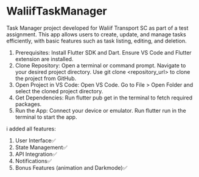# WaliifTaskManager
Task Manager project developed for Waliif Transport SC as part of a test assignment. This app allows users to create, update, and manage tasks efficiently, with basic features such as task listing, editing, and deletion.
1. Prerequisites:
Install Flutter SDK and Dart.
Ensure VS Code and Flutter extension are installed.
2. Clone Repository:
Open a terminal or command prompt.
Navigate to your desired project directory.
Use git clone <repository_url> to clone the project from GitHub.
3. Open Project in VS Code:
Open VS Code.
Go to File > Open Folder and select the cloned project directory.
4. Get Dependencies:
Run flutter pub get in the terminal to fetch required packages.
5. Run the App:
Connect your device or emulator.
Run flutter run in the terminal to start the app.

i added all features:
1. User Interface✅
2. State Management✅
3. API Integration✅
4. Notifications✅
5. Bonus Features (animation and Darkmode)✅
